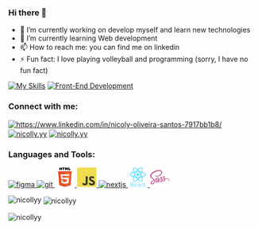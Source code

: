 ### Hi there 👋

- 🔭 I’m currently working on develop myself and learn new technologies
- 🌱 I’m currently learning Web development 
- 📫 How to reach me: you can find me on linkedin
- ⚡ Fun fact: I love playing volleyball and programming (sorry, I have no fun fact)

[![My Skills](https://skillicons.dev/icons?i=js,html,css,wasm)](https://skillicons.dev)
[![Front-End Development](https://skillicons.dev/icons?i=js,html,css,wasm)](https://skillicons.dev)

<h3 align="left">Connect with me:</h3>
<p align="left">
<a href="https://linkedin.com/in/https://www.linkedin.com/in/nicoly-oliveira-santos-7917bb1b8/" target="blank"><img align="center" src="https://raw.githubusercontent.com/rahuldkjain/github-profile-readme-generator/master/src/images/icons/Social/linked-in-alt.svg" alt="https://www.linkedin.com/in/nicoly-oliveira-santos-7917bb1b8/" height="30" width="40" /></a>
<a href="https://instagram.com/nicolly.yy" target="blank"><img align="center" src="https://raw.githubusercontent.com/rahuldkjain/github-profile-readme-generator/master/src/images/icons/Social/instagram.svg" alt="nicolly.yy" height="30" width="40" /></a>
<a href="https://discord.gg/nicolly.yy" target="blank"><img align="center" src="https://raw.githubusercontent.com/rahuldkjain/github-profile-readme-generator/master/src/images/icons/Social/discord.svg" alt="nicolly.yy" height="30" width="40" /></a>
</p>

<h3 align="left">Languages and Tools:</h3>
<p align="left"> <a href="https://www.figma.com/" target="_blank" rel="noreferrer"> <img src="https://www.vectorlogo.zone/logos/figma/figma-icon.svg" alt="figma" width="40" height="40"/> </a> <a href="https://git-scm.com/" target="_blank" rel="noreferrer"> <img src="https://www.vectorlogo.zone/logos/git-scm/git-scm-icon.svg" alt="git" width="40" height="40"/> </a> <a href="https://www.w3.org/html/" target="_blank" rel="noreferrer"> <img src="https://raw.githubusercontent.com/devicons/devicon/master/icons/html5/html5-original-wordmark.svg" alt="html5" width="40" height="40"/> </a> <a href="https://developer.mozilla.org/en-US/docs/Web/JavaScript" target="_blank" rel="noreferrer"> <img src="https://raw.githubusercontent.com/devicons/devicon/master/icons/javascript/javascript-original.svg" alt="javascript" width="40" height="40"/> </a> <a href="https://nextjs.org/" target="_blank" rel="noreferrer"> <img src="https://cdn.worldvectorlogo.com/logos/nextjs-2.svg" alt="nextjs" width="40" height="40"/> </a> <a href="https://reactjs.org/" target="_blank" rel="noreferrer"> <img src="https://raw.githubusercontent.com/devicons/devicon/master/icons/react/react-original-wordmark.svg" alt="react" width="40" height="40"/> </a> <a href="https://sass-lang.com" target="_blank" rel="noreferrer"> <img src="https://raw.githubusercontent.com/devicons/devicon/master/icons/sass/sass-original.svg" alt="sass" width="40" height="40"/> </a> </p>

<p><img align="left" src="https://github-readme-stats.vercel.app/api/top-langs?username=nicollyy&show_icons=true&locale=en&layout=compact" alt="nicollyy" /></p>

<p>&nbsp;<img align="center" src="https://github-readme-stats.vercel.app/api?username=nicollyy&show_icons=true&locale=en" alt="nicollyy" /></p>

<p><img align="center" src="https://github-readme-streak-stats.herokuapp.com/?user=nicollyy&" alt="nicollyy" /></p>
